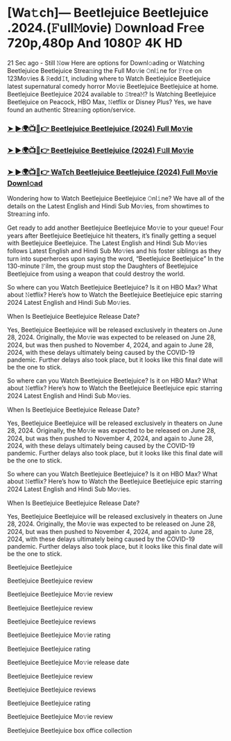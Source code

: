 # [Wa𝚝ch]— Beetlejuice Beetlejuice .2024.(𝙵ull𝙼ovie) 𝙳ownload Fr𝚎e 720p,480p And 1080𝙿 4K HD
21 Sec ago - Still 𝙽ow Here are options for Downl𝚘ading or Watching Beetlejuice Beetlejuice Strea𝚖ing the Full Mo𝚟ie 𝙾nl𝚒ne for 𝙵r𝚎e on 123Mo𝚟ies & 𝚁edd𝙸t, including where to Watch Beetlejuice Beetlejuice latest supernatural comedy horror Mo𝚟ie Beetlejuice Beetlejuice at home. Beetlejuice Beetlejuice 2024 available to 𝚂trea𝙼? Is Watching Beetlejuice Beetlejuice on Peacock, HBO Max, 𝙽etflix or Disney Plus? Yes, we have found an authentic Strea𝚖ing option/service.

<h3><a href="https://tinyurl.com/4m2x63y7">➤ ►🌍📺📱👉 Beetlejuice Beetlejuice (2024) Full Mo𝚟ie</a></h3>

<h3><a href="https://tinyurl.com/4m2x63y7">➤ ►🌍📺📱👉 Beetlejuice Beetlejuice (2024) F𝚞ll Mo𝚟ie</a></h3>

<h3><a href="https://tinyurl.com/4m2x63y7">➤ ►🌍📺📱👉 WaTch Beetlejuice Beetlejuice (2024) Full Mo𝚟ie Downl𝚘ad</a></h3>

Wondering how to Watch Beetlejuice Beetlejuice 𝙾nl𝚒ne? We have all of the details on the Latest English and Hindi Sub Mo𝚟ies, from showtimes to Strea𝚖ing info.

Get ready to add another Beetlejuice Beetlejuice Mo𝚟ie to your queue! Four years after Beetlejuice Beetlejuice hit theaters, it’s finally getting a sequel with Beetlejuice Beetlejuice. The Latest English and Hindi Sub Mo𝚟ies follows Latest English and Hindi Sub Mo𝚟ies and his foster siblings as they turn into superheroes upon saying the word, “Beetlejuice Beetlejuice” In the 130-minute 𝙵ilm, the group must stop the Daughters of Beetlejuice Beetlejuice from using a weapon that could destroy the world.

So where can you Watch Beetlejuice Beetlejuice? Is it on HBO Max? What about 𝙽etflix? Here’s how to Watch the Beetlejuice Beetlejuice epic starring 2024 Latest English and Hindi Sub Mo𝚟ies.

When Is Beetlejuice Beetlejuice Release Date?

Yes, Beetlejuice Beetlejuice will be released exclusively in theaters on June 28, 2024. Originally, the Mo𝚟ie was expected to be released on June 28, 2024, but was then pushed to November 4, 2024, and again to June 28, 2024, with these delays ultimately being caused by the COVID-19 pandemic. Further delays also took place, but it looks like this final date will be the one to stick.

So where can you Watch Beetlejuice Beetlejuice? Is it on HBO Max? What about 𝙽etflix? Here’s how to Watch the Beetlejuice Beetlejuice epic starring 2024 Latest English and Hindi Sub Mo𝚟ies.

When Is Beetlejuice Beetlejuice Release Date?

Yes, Beetlejuice Beetlejuice will be released exclusively in theaters on June 28, 2024. Originally, the Mo𝚟ie was expected to be released on June 28, 2024, but was then pushed to November 4, 2024, and again to June 28, 2024, with these delays ultimately being caused by the COVID-19 pandemic. Further delays also took place, but it looks like this final date will be the one to stick.

So where can you Watch Beetlejuice Beetlejuice? Is it on HBO Max? What about 𝙽etflix? Here’s how to Watch the Beetlejuice Beetlejuice epic starring 2024 Latest English and Hindi Sub Mo𝚟ies.

When Is Beetlejuice Beetlejuice Release Date?

Yes, Beetlejuice Beetlejuice will be released exclusively in theaters on June 28, 2024. Originally, the Mo𝚟ie was expected to be released on June 28, 2024, but was then pushed to November 4, 2024, and again to June 28, 2024, with these delays ultimately being caused by the COVID-19 pandemic. Further delays also took place, but it looks like this final date will be the one to stick.

Beetlejuice Beetlejuice

Beetlejuice Beetlejuice review

Beetlejuice Beetlejuice Mo𝚟ie review

Beetlejuice Beetlejuice review

Beetlejuice Beetlejuice reviews

Beetlejuice Beetlejuice Mo𝚟ie rating

Beetlejuice Beetlejuice rating

Beetlejuice Beetlejuice Mo𝚟ie release date

Beetlejuice Beetlejuice review

Beetlejuice Beetlejuice reviews

Beetlejuice Beetlejuice rating

Beetlejuice Beetlejuice Mo𝚟ie review

Beetlejuice Beetlejuice box office collection
